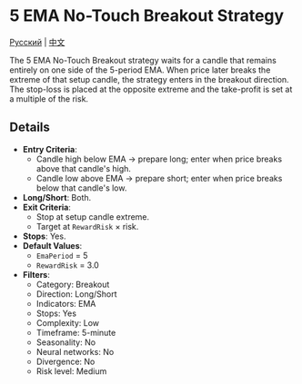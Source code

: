# 5 EMA No-Touch Breakout Strategy
[Русский](README_ru.md) | [中文](README_cn.md)

The 5 EMA No-Touch Breakout strategy waits for a candle that remains entirely on one side of the 5-period EMA. When price later breaks the extreme of that setup candle, the strategy enters in the breakout direction. The stop-loss is placed at the opposite extreme and the take-profit is set at a multiple of the risk.

## Details

- **Entry Criteria**:
  - Candle high below EMA → prepare long; enter when price breaks above that candle's high.
  - Candle low above EMA → prepare short; enter when price breaks below that candle's low.
- **Long/Short**: Both.
- **Exit Criteria**:
  - Stop at setup candle extreme.
  - Target at `RewardRisk` × risk.
- **Stops**: Yes.
- **Default Values**:
  - `EmaPeriod` = 5
  - `RewardRisk` = 3.0
- **Filters**:
  - Category: Breakout
  - Direction: Long/Short
  - Indicators: EMA
  - Stops: Yes
  - Complexity: Low
  - Timeframe: 5-minute
  - Seasonality: No
  - Neural networks: No
  - Divergence: No
  - Risk level: Medium
